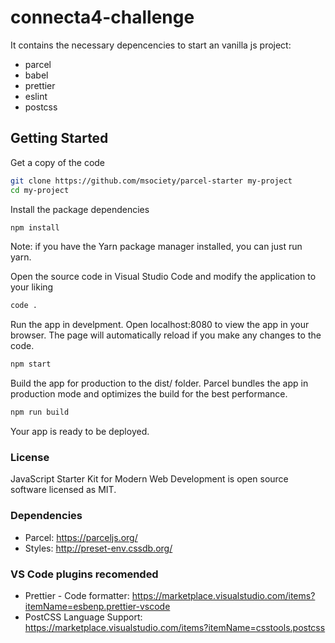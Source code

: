 # connecta4-challenge

It contains the necessary depencencies to start an vanilla js project:
* parcel
* babel
* prettier
* eslint
* postcss

## Getting Started

Get a copy of the code
```bash
git clone https://github.com/msociety/parcel-starter my-project
cd my-project
```

Install the package dependencies
```bash
npm install
```

Note: if you have the Yarn package manager installed, you can just run yarn.

Open the source code in Visual Studio Code and modify the application to your liking
```bash
code .
```

Run the app in develpment. Open localhost:8080 to view the app in your browser. The page will automatically reload if you make any changes to the code.
```bash
npm start
```

Build the app for production to the dist/ folder. Parcel bundles the app in production mode and optimizes the build for the best performance.
```bash
npm run build
```

Your app is ready to be deployed.

### License

JavaScript Starter Kit for Modern Web Development is open source software licensed as MIT.

### Dependencies
- Parcel: https://parceljs.org/
- Styles: http://preset-env.cssdb.org/

### VS Code plugins recomended

- Prettier - Code formatter: https://marketplace.visualstudio.com/items?itemName=esbenp.prettier-vscode
- PostCSS Language Support: https://marketplace.visualstudio.com/items?itemName=csstools.postcss
